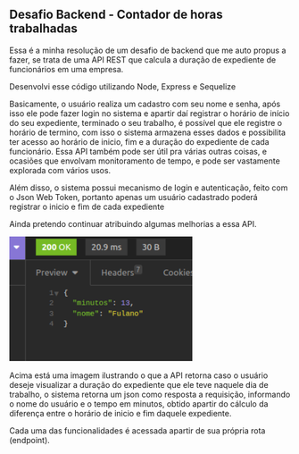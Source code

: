 ## Desafio Backend - Contador de horas trabalhadas
<p>Essa é a minha resolução de um desafio de backend que me auto propus a fazer, se trata de uma API REST que calcula a duração de expediente de funcionários em uma empresa.</p>
<p>Desenvolvi esse código utilizando Node, Express e Sequelize<p>
<p>Basicamente, o usuário realiza um cadastro com seu nome e senha, após isso ele pode fazer login no sistema e apartir daí registrar o horário de início do seu expediente, terminado o seu trabalho, é possível que ele registre o horário de termino, com isso o sistema armazena esses dados e possibilita ter acesso ao horário de inicio, fim e a duração do expediente de cada funcionário. Essa API também pode ser útil pra várias outras coisas, e ocasiões que envolvam monitoramento de tempo, e pode ser vastamente explorada com vários usos.</p>
<p>Além disso, o sistema possui mecanismo de login e autenticação, feito com o Json Web Token, portanto apenas um usuário cadastrado poderá registrar o inicio e fim de cada expediente</p>
<p>Ainda pretendo continuar atribuindo algumas melhorias a essa API.</p>

![Imagem](./img_info/print3.png)

<p>Acima está uma imagem ilustrando o que a API retorna caso o usuário deseje visualizar a duração do expediente que ele teve naquele dia de trabalho, o sistema retorna um json como resposta a requisição, informando o nome do usuário e o tempo em minutos, obtido apartir do cálculo da diferença entre o horário de inicio e fim daquele expediente.</p>
<p>Cada uma das funcionalidades é acessada apartir de sua própria rota (endpoint).</p>
